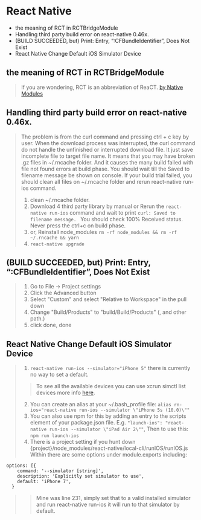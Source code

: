 # React Native

<!-- MarkdownTOC -->

- the meaning of RCT in RCTBridgeModule
- Handling third party build error on react-native 0.46x.
- \(BUILD SUCCEEDED, but\) Print: Entry, “:CFBundleIdentifier”, Does Not Exist
- React Native Change Default iOS Simulator Device

<!-- /MarkdownTOC -->

## the meaning of RCT in RCTBridgeModule 
> If you are wondering, RCT is an abbreviation of ReaCT. [by Native Modules](https://facebook.github.io/react-native/docs/native-modules-ios.html)

## Handling third party build error on react-native 0.46x.
> The problem is from the curl command and pressing ctrl + c key by user.
> When the download process was interrupted, the curl command do not handle the unfinished or interrupted download file. It just save incomplete file to target file name.
> It means that you may have broken .gz files in ~/.rncache folder.
And it causes the many build failed with file not found errors at build phase.
> You should wait till the Saved to filename message be shown on console. If your build trial failed, you should clean all files on ~/.rncache folder and rerun react-native run-ios command.
> 1. clean ~/.rncache folder.
> 2. Download 4 third party library by manual or Rerun the `react-native run-ios` command and wait to print `curl: Saved to filename message. ` You should check 100% Received status. Never press the ctrl+c on build phase.
> 3. or, Reinstall node_modules `rm -rf node_modules && rm -rf ~/.rncache && yarn`
> 4. `react-native upgrade`

## (BUILD SUCCEEDED, but) Print: Entry, “:CFBundleIdentifier”, Does Not Exist
> 1. Go to File -> Project settings
> 2. Click the Advanced button
> 3. Select "Custom" and select "Relative to Workspace" in the pull down
> 4. Change "Build/Products" to "build/Build/Products" (, and other path.)
> 5. click done, done

## React Native Change Default iOS Simulator Device
> 1. `react-native run-ios --simulator="iPhone 5"` there is currently no way to set a default.
>> To see all the available devices you can use xcrun simctl list devices more info [here](https://facebook.github.io/react-native/docs/running-on-simulator-ios.html).
> 2. You can create an alias at your ~/.bash_profile file: `alias rn-ios="react-native run-ios --simulator \"iPhone 5s (10.0)\""`
> 3. You can also use npm for this by adding an entry to the scripts element of your package.json file. E.g. `"launch-ios": "react-native run-ios --simulator \"iPad Air 2\""`, Then to use this: `npm run launch-ios`
> 4. There is a project setting if you hunt down {project}/node_modules/react-native/local-cli/runIOS/runIOS.js Within there are some options under module.exports including:
````
options: [{
    command: '--simulator [string]',
    description: 'Explicitly set simulator to use',
    default: 'iPhone 7',
  }
````
>> Mine was line 231, simply set that to a valid installed simulator and run react-native run-ios it will run to that simulator by default.
